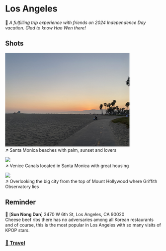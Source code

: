 # Los Angeles

🩵 *A fulfilling trip experience with friends on 2024 Independence Day vacation. Glad to know Hao Wen there!*

## Shots

<img src="../img/Losangeles/santamonica.jpg" width=400/>\
↗️ Santa Monica beaches with palm, sunset and lovers

<img src="../img/Losangeles/venice.jpg" width=400/>\
↗️ Venice Canals located in Santa Monica with great housing

<img src="../img/Losangeles/lanightmount.jpg" width=400/>\
↗️ Overlooking the big city from the top of Mount Hollywood where Griffith Observatory lies 

## Reminder
📍 [**Sun Nong Dan**] 3470 W 6th St, Los Angeles, CA 90020\
Cheese beef ribs there has no adversaries among all Korean restaurants and of course, this is the most popular in Los Angeles with so many visits of KPOP stars.

### [🚢 Travel](./travel.md)